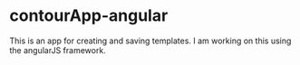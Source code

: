 # contourApp-angular
This is an app for creating and saving templates. I am working on this using the angularJS framework.

